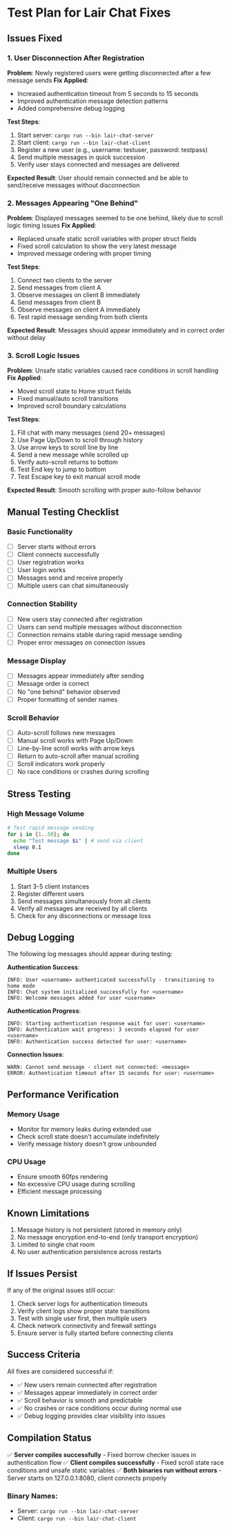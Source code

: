 # Test Plan for Lair Chat Fixes

## Issues Fixed

### 1. User Disconnection After Registration
**Problem**: Newly registered users were getting disconnected after a few message sends
**Fix Applied**: 
- Increased authentication timeout from 5 seconds to 15 seconds
- Improved authentication message detection patterns
- Added comprehensive debug logging

**Test Steps**:
1. Start server: `cargo run --bin lair-chat-server`
2. Start client: `cargo run --bin lair-chat-client`
3. Register a new user (e.g., username: testuser, password: testpass)
4. Send multiple messages in quick succession
5. Verify user stays connected and messages are delivered

**Expected Result**: User should remain connected and be able to send/receive messages without disconnection

### 2. Messages Appearing "One Behind"
**Problem**: Displayed messages seemed to be one behind, likely due to scroll logic timing issues
**Fix Applied**:
- Replaced unsafe static scroll variables with proper struct fields
- Fixed scroll calculation to show the very latest message
- Improved message ordering with proper timing

**Test Steps**:
1. Connect two clients to the server
2. Send messages from client A
3. Observe messages on client B immediately
4. Send messages from client B
5. Observe messages on client A immediately
6. Test rapid message sending from both clients

**Expected Result**: Messages should appear immediately and in correct order without delay

### 3. Scroll Logic Issues
**Problem**: Unsafe static variables caused race conditions in scroll handling
**Fix Applied**:
- Moved scroll state to Home struct fields
- Fixed manual/auto scroll transitions
- Improved scroll boundary calculations

**Test Steps**:
1. Fill chat with many messages (send 20+ messages)
2. Use Page Up/Down to scroll through history
3. Use arrow keys to scroll line by line
4. Send a new message while scrolled up
5. Verify auto-scroll returns to bottom
6. Test End key to jump to bottom
7. Test Escape key to exit manual scroll mode

**Expected Result**: Smooth scrolling with proper auto-follow behavior

## Manual Testing Checklist

### Basic Functionality
- [ ] Server starts without errors
- [ ] Client connects successfully
- [ ] User registration works
- [ ] User login works
- [ ] Messages send and receive properly
- [ ] Multiple users can chat simultaneously

### Connection Stability
- [ ] New users stay connected after registration
- [ ] Users can send multiple messages without disconnection
- [ ] Connection remains stable during rapid message sending
- [ ] Proper error messages on connection issues

### Message Display
- [ ] Messages appear immediately after sending
- [ ] Message order is correct
- [ ] No "one behind" behavior observed
- [ ] Proper formatting of sender names

### Scroll Behavior
- [ ] Auto-scroll follows new messages
- [ ] Manual scroll works with Page Up/Down
- [ ] Line-by-line scroll works with arrow keys
- [ ] Return to auto-scroll after manual scrolling
- [ ] Scroll indicators work properly
- [ ] No race conditions or crashes during scrolling

## Stress Testing

### High Message Volume
```bash
# Test rapid message sending
for i in {1..50}; do
  echo "Test message $i" | # send via client
  sleep 0.1
done
```

### Multiple Users
1. Start 3-5 client instances
2. Register different users
3. Send messages simultaneously from all clients
4. Verify all messages are received by all clients
5. Check for any disconnections or message loss

## Debug Logging

The following log messages should appear during testing:

**Authentication Success**:
```
INFO: User <username> authenticated successfully - transitioning to home mode
INFO: Chat system initialized successfully for <username>
INFO: Welcome messages added for user <username>
```

**Authentication Progress**:
```
INFO: Starting authentication response wait for user: <username>
INFO: Authentication wait progress: 3 seconds elapsed for user <username>
INFO: Authentication success detected for user: <username>
```

**Connection Issues**:
```
WARN: Cannot send message - client not connected: <message>
ERROR: Authentication timeout after 15 seconds for user: <username>
```

## Performance Verification

### Memory Usage
- Monitor for memory leaks during extended use
- Check scroll state doesn't accumulate indefinitely
- Verify message history doesn't grow unbounded

### CPU Usage
- Ensure smooth 60fps rendering
- No excessive CPU usage during scrolling
- Efficient message processing

## Known Limitations

1. Message history is not persistent (stored in memory only)
2. No message encryption end-to-end (only transport encryption)
3. Limited to single chat room
4. No user authentication persistence across restarts

## If Issues Persist

If any of the original issues still occur:

1. Check server logs for authentication timeouts
2. Verify client logs show proper state transitions
3. Test with single user first, then multiple users
4. Check network connectivity and firewall settings
5. Ensure server is fully started before connecting clients

## Success Criteria

All fixes are considered successful if:
- ✅ New users remain connected after registration
- ✅ Messages appear immediately in correct order
- ✅ Scroll behavior is smooth and predictable
- ✅ No crashes or race conditions occur during normal use
- ✅ Debug logging provides clear visibility into issues

## Compilation Status

✅ **Server compiles successfully** - Fixed borrow checker issues in authentication flow
✅ **Client compiles successfully** - Fixed scroll state race conditions and unsafe static variables
✅ **Both binaries run without errors** - Server starts on 127.0.0.1:8080, client connects properly

### Binary Names:
- Server: `cargo run --bin lair-chat-server`
- Client: `cargo run --bin lair-chat-client`